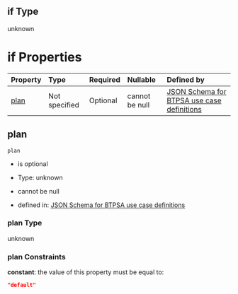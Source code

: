 ## if Type

unknown

# if Properties

| Property      | Type          | Required | Nullable       | Defined by                                                                                                                                                                                                                                  |
| :------------ | :------------ | :------- | :------------- | :------------------------------------------------------------------------------------------------------------------------------------------------------------------------------------------------------------------------------------------ |
| [plan](#plan) | Not specified | Optional | cannot be null | [JSON Schema for BTPSA use case definitions](btpsa-usecase-properties-services-items-allof-1-then-allof-28-then-allof-0-if-properties-plan.md "undefined#/properties/services/items/allOf/1/then/allOf/28/then/allOf/0/if/properties/plan") |

## plan



`plan`

*   is optional

*   Type: unknown

*   cannot be null

*   defined in: [JSON Schema for BTPSA use case definitions](btpsa-usecase-properties-services-items-allof-1-then-allof-28-then-allof-0-if-properties-plan.md "undefined#/properties/services/items/allOf/1/then/allOf/28/then/allOf/0/if/properties/plan")

### plan Type

unknown

### plan Constraints

**constant**: the value of this property must be equal to:

```json
"default"
```

